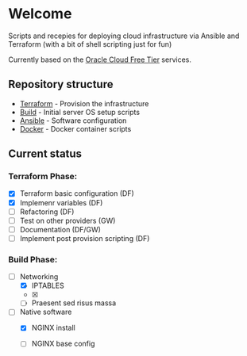 # Welcome

Scripts and recepies for deploying cloud infrastructure via Ansible and Terraform (with a bit of shell scripting just for fun)

Currently based on the [Oracle Cloud Free Tier](https://www.oracle.com/uk/cloud/free/) services.

## Repository structure

* [Terraform](./Terraform/) - Provision the infrastructure
* [Build](./Build/) - Initial server OS setup scripts
* [Ansible](./Ansible/) - Software configuration
* [Docker](./Docker/) - Docker container scripts

## Current status

### Terraform Phase:

- [x] Terraform basic configuration (DF)
- [x] Implemenr variables (DF)
- [ ] Refactoring (DF)
- [ ] Test on other providers (GW)
- [ ] Documentation (DF/GW)
- [ ] Implement post provision scripting (DF)

### Build Phase:

- [ ] Networking
    * [x] IPTABLES
    * [x] 
    * [ ] Praesent sed risus massa
- [ ] Native software
    * [x] NGINX install
    * [ ] NGINX base config
    
